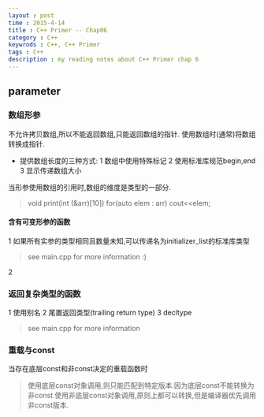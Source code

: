 ```yaml
---                                                                             
layout : post
time : 2015-4-14
title : C++ Primer -- Chap06
category : C++ 
keywrods : C++, C++ Primer
tags : C++ 
description : my reading notes about C++ Primer chap 6
---
```


## parameter

### 数组形参

不允许拷贝数组,所以不能返回数组,只能返回数组的指针.
使用数组时(通常)将数组转换成指针.

* 提供数组长度的三种方式:
	1 数组中使用特殊标记
	2 使用标准库规范begin,end
	3 显示传递数组大小

当形参使用数组的引用时,数组的维度是类型的一部分.
> void print(int (&arr)[10])
>	for(auto elem : arr)
>		cout<<elem;

#### 含有可变形参的函数

1 如果所有实参的类型相同且数量未知,可以传递名为initializer_list的标准库类型
> see main.cpp for more information :)

2  

### 返回复杂类型的函数

1 使用别名
2 尾置返回类型(trailing return type)
3 decltype
> see main.cpp for more information

### 重载与const

当存在底层const和非const决定的重载函数时
> 使用底层const对象调用,则只能匹配到特定版本.因为底层const不能转换为非const
> 使用非底层const对象调用,原则上都可以转换,但是编译器优先调用非const版本. 


